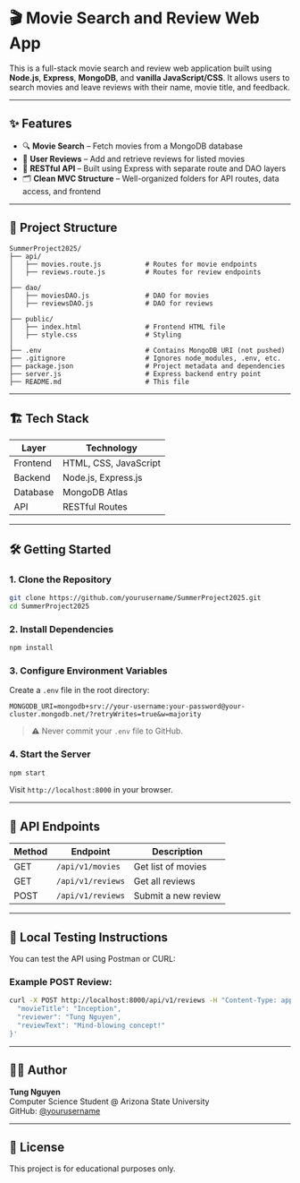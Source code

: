# 🎬 Movie Search and Review Web App

This is a full-stack movie search and review web application built using **Node.js**, **Express**, **MongoDB**, and **vanilla JavaScript/CSS**. It allows users to search movies and leave reviews with their name, movie title, and feedback.

---

## ✨ Features

- 🔍 **Movie Search** – Fetch movies from a MongoDB database
- 💬 **User Reviews** – Add and retrieve reviews for listed movies
- 📡 **RESTful API** – Built using Express with separate route and DAO layers
- 🗂 **Clean MVC Structure** – Well-organized folders for API routes, data access, and frontend

---

## 📁 Project Structure

```
SummerProject2025/
├── api/
│   ├── movies.route.js           # Routes for movie endpoints
│   ├── reviews.route.js          # Routes for review endpoints
│
├── dao/
│   ├── moviesDAO.js              # DAO for movies
│   ├── reviewsDAO.js             # DAO for reviews
│
├── public/
│   ├── index.html                # Frontend HTML file
│   ├── style.css                 # Styling
│
├── .env                          # Contains MongoDB URI (not pushed)
├── .gitignore                    # Ignores node_modules, .env, etc.
├── package.json                  # Project metadata and dependencies
├── server.js                     # Express backend entry point
├── README.md                     # This file
```

---

## 🏗️ Tech Stack

| Layer       | Technology         |
|-------------|--------------------|
| Frontend    | HTML, CSS, JavaScript |
| Backend     | Node.js, Express.js |
| Database    | MongoDB Atlas |
| API         | RESTful Routes |

---

## 🛠️ Getting Started

### 1. Clone the Repository

```bash
git clone https://github.com/yourusername/SummerProject2025.git
cd SummerProject2025
```

### 2. Install Dependencies

```bash
npm install
```

### 3. Configure Environment Variables

Create a `.env` file in the root directory:

```env
MONGODB_URI=mongodb+srv://your-username:your-password@your-cluster.mongodb.net/?retryWrites=true&w=majority
```

> ⚠️ Never commit your `.env` file to GitHub.

### 4. Start the Server

```bash
npm start
```

Visit `http://localhost:8000` in your browser.

---

## 📡 API Endpoints

| Method | Endpoint              | Description                  |
|--------|------------------------|------------------------------|
| GET    | `/api/v1/movies`       | Get list of movies           |
| GET    | `/api/v1/reviews`      | Get all reviews              |
| POST   | `/api/v1/reviews`      | Submit a new review          |

---

## 🧪 Local Testing Instructions

You can test the API using Postman or CURL:

### Example POST Review:

```bash
curl -X POST http://localhost:8000/api/v1/reviews -H "Content-Type: application/json" -d '{
  "movieTitle": "Inception",
  "reviewer": "Tung Nguyen",
  "reviewText": "Mind-blowing concept!"
}'
```

---

## 🧑‍💻 Author

**Tung Nguyen**  
Computer Science Student @ Arizona State University  
GitHub: [@yourusername](https://github.com/yourusername)

---

## 📜 License

This project is for educational purposes only.